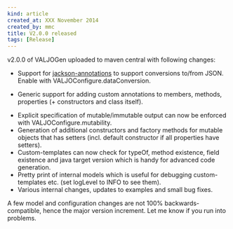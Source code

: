 ```yaml
---
kind: article
created_at: XXX November 2014
created_by: mmc
title: V2.0.0 released
tags: [Release]
---
```


v2.0.0 of VALJOGen uploaded to maven central with following changes:

+ Support for [jackson-annotations](https://github.com/FasterXML/jackson-annotations) to support conversions to/from JSON. Enable with VALJOConfigure.dataConversion.
* Generic support for adding custom annotations to members, methods, properties (+ constructors and class itself).
+ Explicit specification of mutable/immutable output can now be enforced with VALJOConfigure.mutability.
+ Generation of additional constructors and factory methods for mutable objects that has setters (incl. default constructor if all properties have setters).
+ Custom-templates can now check for typeOf, method existence, field existence and java target version which is handy for advanced code generation.
+ Pretty print of internal models which is useful for debugging custom-templates etc. (set logLevel to INFO to see them).
+ Various internal changes, updates to examples and small bug fixes.

A few model and configuration changes are not 100% backwards-compatible, hence the major version increment. Let me know if you run into problems.
